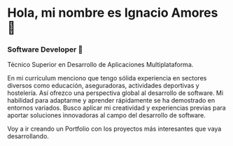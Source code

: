 # Hola, mi nombre es Ignacio Amores 👋
### Software Developer 🌱
Técnico Superior en Desarrollo de Aplicaciones Multiplataforma.

En mi curriculum menciono que tengo sólida experiencia en sectores diversos como educación, aseguradoras, actividades deportivas y hostelería. Así ofrezco una perspectiva global al desarrollo de software. Mi habilidad para adaptarme y aprender rápidamente se ha demostrado en entornos variados. Busco aplicar mi creatividad y experiencias previas para aportar soluciones innovadoras al campo del desarrollo de software.

Voy a ir creando un Portfolio con los proyectos más interesantes que vaya desarrollando.
